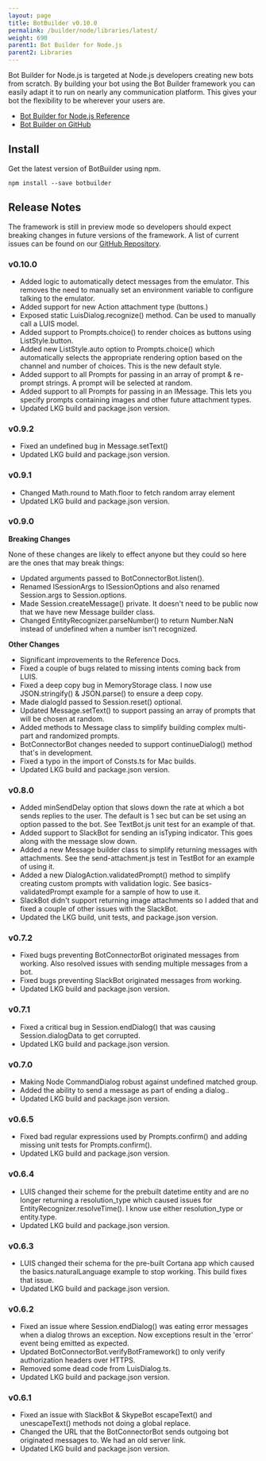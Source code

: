 ```yaml
---
layout: page
title: BotBuilder v0.10.0
permalink: /builder/node/libraries/latest/
weight: 690
parent1: Bot Builder for Node.js
parent2: Libraries
---
```



Bot Builder for Node.js is targeted at Node.js developers creating new bots from scratch. By building your bot using the Bot Builder framework you can easily adapt it to run on nearly any communication platform. This gives your bot the flexibility to be wherever your users are.

* [Bot Builder for Node.js Reference](/sdkreference/nodejs/modules/_botbuilder_d_.html)
* [Bot Builder on GitHub](https://github.com/Microsoft/BotBuilder)

## Install
Get the latest version of BotBuilder using npm.

    npm install --save botbuilder

## Release Notes
The framework is still in preview mode so developers should expect breaking changes in future versions of the framework. A list of current issues can be found on our [GitHub Repository](https://github.com/Microsoft/BotBuilder/issues).

### v0.10.0
* Added logic to automatically detect messages from the emulator. This removes the need to manually set an environment variable to configure talking to the emulator.
* Added support for new Action attachment type (buttons.)
* Exposed static LuisDialog.recognize() method. Can be used to manually call a LUIS model.
* Added support to Prompts.choice() to render choices as buttons using ListStyle.button.
* Added new ListStyle.auto option to Prompts.choice() which automatically selects the appropriate rendering option based on the channel and number of choices. This is the new default style.
* Added support to all Prompts for passing in an array of prompt & re-prompt strings. A prompt will be selected at random.
* Added support to all Prompts for passing in an IMessage. This lets you specify prompts containing images and other future attachment types.
* Updated LKG build and package.json version.

### v0.9.2
* Fixed an undefined bug in Message.setText()
* Updated LKG build and package.json version.

### v0.9.1
* Changed Math.round to Math.floor to fetch random array element  
* Updated LKG build and package.json version.

### v0.9.0

__Breaking Changes__

None of these changes are likely to effect anyone but they could so here are the ones that may break things:

* Updated arguments passed to BotConnectorBot.listen().
* Renamed ISessionArgs to ISessionOptions and also renamed Session.args to Session.options.
* Made Session.createMessage() private. It doesn't need to be public now that we have new Message builder class.
* Changed EntityRecognizer.parseNumber() to return Number.NaN instead of undefined when a number isn't recognized.


__Other Changes__

* Significant improvements to the Reference Docs.
* Fixed a couple of bugs related to missing intents coming back from LUIS. 
* Fixed a deep copy bug in MemoryStorage class. I now use JSON.stringify() & JSON.parse() to ensure a deep copy.
* Made dialogId passed to Session.reset() optional.
* Updated Message.setText() to support passing an array of prompts that will be chosen at random.
* Added methods to Message class to simplify building complex multi-part and randomized prompts.
* BotConnectorBot changes needed to support continueDialog() method that's in development.
* Fixed a typo in the import of Consts.ts for Mac builds.
* Updated LKG build and package.json version.

### v0.8.0
* Added minSendDelay option that slows down the rate at which a bot sends replies to the user. The default is 1 sec but can be set using an option passed to the bot. See TextBot.js unit test for an example of that.
* Added support to SlackBot for sending an isTyping indicator. This goes along with the message slow down.
* Added a new Message builder class to simplify returning messages with attachments. See the send-attachment.js test in TestBot for an example of using it.
* Added a new DialogAction.validatedPrompt() method to simplify creating custom prompts with validation logic. See basics-validatedPrompt example for a sample of how to use it.
* SlackBot didn't support returning image attachments so I added that and fixed a couple of other issues with the SlackBot. 
* Updated the LKG build, unit tests, and package.json version.
  
### v0.7.2
* Fixed bugs preventing BotConnectorBot originated messages from working. Also resolved issues with sending multiple messages from a bot.
* Fixed bugs preventing SlackBot originated messages from working.
* Updated LKG build and package.json version.

### v0.7.1
* Fixed a critical bug in Session.endDialog() that was causing Session.dialogData to get corrupted.
* Updated LKG build and package.json version.

### v0.7.0
* Making Node CommandDialog robust against undefined matched group.
* Added the ability to send a message as part of ending a dialog.. 
* Updated LKG build and package.json version.

### v0.6.5
* Fixed bad regular expressions used by Prompts.confirm() and adding missing unit tests for Prompts.confirm().
* Updated LKG build and package.json version.

### v0.6.4
* LUIS changed their scheme for the prebuilt datetime entity and are no longer returning a resolution_type which caused issues for EntityRecognizer.resolveTime(). I know use either resolution_type or entity.type.
* Updated LKG build and package.json version.

### v0.6.3
* LUIS changed their schema for the pre-built Cortana app which caused the basics.naturalLanguage example to stop working. This build fixes that issue.
* Updated LKG build and package.json version.

### v0.6.2
* Fixed an issue where Session.endDialog() was eating error messages when a dialog throws an exception. Now exceptions result in the 'error' event being emitted as expected. 
* Updated BotConnectorBot.verifyBotFramework() to only verify authorization headers over HTTPS.
* Removed some dead code from LuisDialog.ts.
* Updated LKG build and package.json version.

### v0.6.1
* Fixed an issue with SlackBot & SkypeBot escapeText() and unescapeText() methods not doing  a global replace.
* Changed the URL that the BotConnectorBot sends outgoing bot originated messages to. We had an old server link. 
* Updated LKG build and package.json version.

